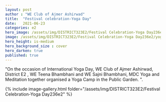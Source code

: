```yaml
---
layout: post
author : "WE Club of Ajmer Ashirwad"
title:  "Festival celebration-Yoga Day"
date:   2021-06-23
categories: e2
hero_image: /assets/img/DISTRICT323E2/Festival Celebration-Yoga Day236e2/yoga6.jpg
image: /assets/img/DISTRICT323E2/Festival Celebration-Yoga Day236e2/yogaday.jpg
hero_height: is-medium
hero_background_size : cover
hero_darken: true
published: true
---
```


"On the occasion of International Yoga Day, WE Club of Ajmer Ashirwad, District E2 , WE Teena Bhambhani and WE Sajni Bhambhani, MDC Yoga and Meditation together organised a Yoga Camp in the Public Garden. ".

{% include image-gallery.html folder="/assets/img/DISTRICT323E2/Festival Celebration-Yoga Day236e2" %}